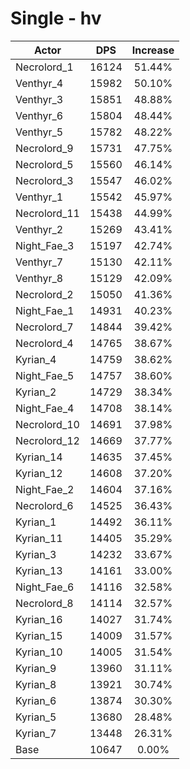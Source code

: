# Single - hv
| Actor | DPS | Increase |
|---|:---:|:---:|
|Necrolord_1|16124|51.44%|
|Venthyr_4|15982|50.10%|
|Venthyr_3|15851|48.88%|
|Venthyr_6|15804|48.44%|
|Venthyr_5|15782|48.22%|
|Necrolord_9|15731|47.75%|
|Necrolord_5|15560|46.14%|
|Necrolord_3|15547|46.02%|
|Venthyr_1|15542|45.97%|
|Necrolord_11|15438|44.99%|
|Venthyr_2|15269|43.41%|
|Night_Fae_3|15197|42.74%|
|Venthyr_7|15130|42.11%|
|Venthyr_8|15129|42.09%|
|Necrolord_2|15050|41.36%|
|Night_Fae_1|14931|40.23%|
|Necrolord_7|14844|39.42%|
|Necrolord_4|14765|38.67%|
|Kyrian_4|14759|38.62%|
|Night_Fae_5|14757|38.60%|
|Kyrian_2|14729|38.34%|
|Night_Fae_4|14708|38.14%|
|Necrolord_10|14691|37.98%|
|Necrolord_12|14669|37.77%|
|Kyrian_14|14635|37.45%|
|Kyrian_12|14608|37.20%|
|Night_Fae_2|14604|37.16%|
|Necrolord_6|14525|36.43%|
|Kyrian_1|14492|36.11%|
|Kyrian_11|14405|35.29%|
|Kyrian_3|14232|33.67%|
|Kyrian_13|14161|33.00%|
|Night_Fae_6|14116|32.58%|
|Necrolord_8|14114|32.57%|
|Kyrian_16|14027|31.74%|
|Kyrian_15|14009|31.57%|
|Kyrian_10|14005|31.54%|
|Kyrian_9|13960|31.11%|
|Kyrian_8|13921|30.74%|
|Kyrian_6|13874|30.30%|
|Kyrian_5|13680|28.48%|
|Kyrian_7|13448|26.31%|
|Base|10647|0.00%|
